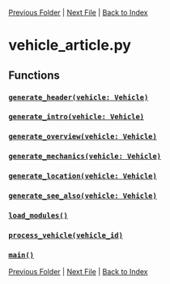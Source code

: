 [Previous Folder](../utils/echo.md) | [Next File](vehicle_infobox.md) | [Back to Index](../../index.md)

# vehicle_article.py

## Functions

### [`generate_header(vehicle: Vehicle)`](https://github.com/Vaileasys/pz-wiki_parser/blob/main/scripts/vehicles/vehicle_article.py#L18)
### [`generate_intro(vehicle: Vehicle)`](https://github.com/Vaileasys/pz-wiki_parser/blob/main/scripts/vehicles/vehicle_article.py#L32)
### [`generate_overview(vehicle: Vehicle)`](https://github.com/Vaileasys/pz-wiki_parser/blob/main/scripts/vehicles/vehicle_article.py#L55)
### [`generate_mechanics(vehicle: Vehicle)`](https://github.com/Vaileasys/pz-wiki_parser/blob/main/scripts/vehicles/vehicle_article.py#L93)
### [`generate_location(vehicle: Vehicle)`](https://github.com/Vaileasys/pz-wiki_parser/blob/main/scripts/vehicles/vehicle_article.py#L111)
### [`generate_see_also(vehicle: Vehicle)`](https://github.com/Vaileasys/pz-wiki_parser/blob/main/scripts/vehicles/vehicle_article.py#L118)
### [`load_modules()`](https://github.com/Vaileasys/pz-wiki_parser/blob/main/scripts/vehicles/vehicle_article.py#L129)
### [`process_vehicle(vehicle_id)`](https://github.com/Vaileasys/pz-wiki_parser/blob/main/scripts/vehicles/vehicle_article.py#L135)
### [`main()`](https://github.com/Vaileasys/pz-wiki_parser/blob/main/scripts/vehicles/vehicle_article.py#L185)


[Previous Folder](../utils/echo.md) | [Next File](vehicle_infobox.md) | [Back to Index](../../index.md)
